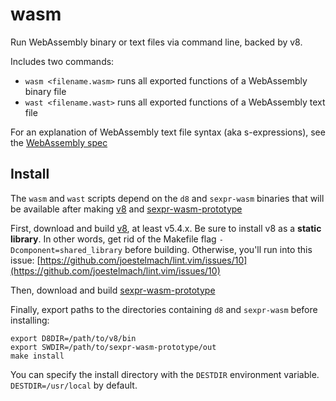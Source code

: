 # wasm

Run WebAssembly binary or text files via command line, backed by v8.

Includes two commands:
- `wasm <filename.wasm>` runs all exported functions of a WebAssembly binary file
- `wast <filename.wast>` runs all exported functions of a WebAssembly text file

For an explanation of WebAssembly text file syntax (aka s-expressions), see the
[WebAssembly spec](https://github.com/WebAssembly/spec/tree/master/ml-proto)

## Install

The `wasm` and `wast` scripts depend on the `d8` and `sexpr-wasm` binaries that
will be available after making [v8](https://chromium.googlesource.com/v8/v8.git)
and [sexpr-wasm-prototype](https://github.com/WebAssembly/sexpr-wasm-prototype)

First, download and build [v8](https://chromium.googlesource.com/v8/v8.git), at
least v5.4.x. Be sure to install v8 as a **static library**. In other words, get
rid of the Makefile flag `-Dcomponent=shared_library` before building. Otherwise,
you'll run into this issue:
[https://github.com/joestelmach/lint.vim/issues/10](https://github.com/joestelmach/lint.vim/issues/10)

Then, download and build [sexpr-wasm-prototype](https://github.com/WebAssembly/sexpr-wasm-prototype)

Finally, export paths to the directories containing `d8` and `sexpr-wasm` before installing:
```
export D8DIR=/path/to/v8/bin
export SWDIR=/path/to/sexpr-wasm-prototype/out
make install
```

You can specify the install directory with the `DESTDIR` environment variable.
`DESTDIR=/usr/local` by default.
